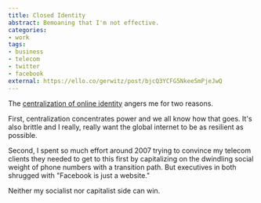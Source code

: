 ```yaml
---
title: Closed Identity
abstract: Bemoaning that I'm not effective.
categories:
- work
tags:
- business
- telecom
- twitter
- facebook
external: https://ello.co/gerwitz/post/bjcQ3YCFG5Nkee5mPjeJwQ
---
```


The [centralization of online identity](http://qz.com/271286/how-facebook-and-google-are-taking-over-your-online-identity/) angers me for two reasons.

First, centralization concentrates power and we all know how that goes. It's also brittle and I really, really want the global internet to be as resilient as possible.

Second, I spent so much effort around 2007 trying to convince my telecom clients they needed to get to this first by capitalizing on the dwindling social weight of phone numbers with a transition path. But executives in both shrugged with "Facebook is just a website."

Neither my socialist nor capitalist side can win.
